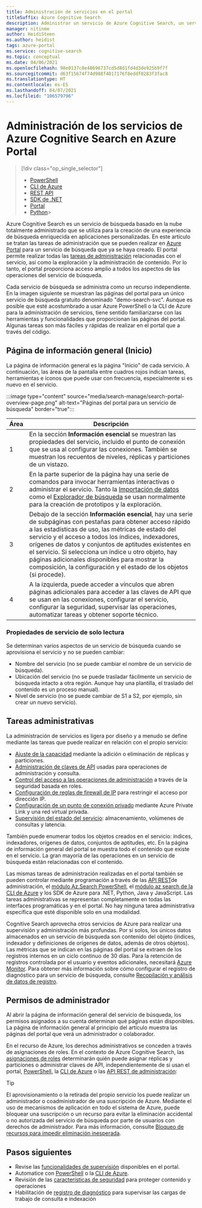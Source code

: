 ```yaml
---
title: Administración de servicios en el portal
titleSuffix: Azure Cognitive Search
description: Administrar un servicio de Azure Cognitive Search, un servicio hospedado de búsqueda en la nube de Microsoft Azure, mediante Azure Portal.
manager: nitinme
author: HeidiSteen
ms.author: heidist
tags: azure-portal
ms.service: cognitive-search
ms.topic: conceptual
ms.date: 04/06/2021
ms.openlocfilehash: 98e0137c8e48696737cd5d8d1fd4d3de925b9f7f
ms.sourcegitcommit: d63f15674f74d908f4017176f8eddf0283f3fac8
ms.translationtype: HT
ms.contentlocale: es-ES
ms.lasthandoff: 04/07/2021
ms.locfileid: "106579796"
---
```

# <a name="service-administration-for-azure-cognitive-search-in-the-azure-portal"></a>Administración de los servicios de Azure Cognitive Search en Azure Portal

> [!div class="op_single_selector"]
>
> * [PowerShell](search-manage-powershell.md)
> * [CLI de Azure](search-manage-azure-cli.md)
> * [REST API](/rest/api/searchmanagement/)
> * [SDK de .NET](/dotnet/api/microsoft.azure.management.search)
> * [Portal](search-manage.md)
> * [Python](https://pypi.python.org/pypi/azure-mgmt-search/0.1.0)> 

Azure Cognitive Search es un servicio de búsqueda basado en la nube totalmente administrado que se utiliza para la creación de una experiencia de búsqueda enriquecida en aplicaciones personalizadas. En este artículo se tratan las tareas de administración que se pueden realizar en [Azure Portal](https://portal.azure.com) para un servicio de búsqueda que ya se haya creado. El portal permite realizar todas las [tareas de administración](#management-tasks) relacionadas con el servicio, así como la exploración y la administración de contenido. Por lo tanto, el portal proporciona acceso amplio a todos los aspectos de las operaciones del servicio de búsqueda.

Cada servicio de búsqueda se administra como un recurso independiente. En la imagen siguiente se muestran las páginas del portal para un único servicio de búsqueda gratuito denominado "demo-search-svc". Aunque es posible que esté acostumbrado a usar Azure PowerShell o la CLI de Azure para la administración de servicios, tiene sentido familiarizarse con las herramientas y funcionalidades que proporcionan las páginas del portal. Algunas tareas son más fáciles y rápidas de realizar en el portal que a través del código. 

## <a name="overview-home-page"></a>Página de información general (Inicio)

La página de información general es la página "Inicio" de cada servicio. A continuación, las áreas de la pantalla entre cuadros rojos indican tareas, herramientas e iconos que puede usar con frecuencia, especialmente si es nuevo en el servicio.

:::image type="content" source="media/search-manage/search-portal-overview-page.png" alt-text="Páginas del portal para un servicio de búsqueda" border="true":::

| Área | Descripción |
|------|-------------|
| 1  | En la sección **Información esencial** se muestran las propiedades del servicio, incluido el punto de conexión que se usa al configurar las conexiones. También se muestran los recuentos de niveles, réplicas y particiones de un vistazo. |
| 2 | En la parte superior de la página hay una serie de comandos para invocar herramientas interactivas o administrar el servicio. Tanto la [Importación de datos](search-get-started-portal.md) como el [Explorador de búsqueda](search-explorer.md) se usan normalmente para la creación de prototipos y la exploración. |
| 3 | Debajo de la sección **Información esencial**, hay una serie de subpáginas con pestañas para obtener acceso rápido a las estadísticas de uso, las métricas de estado del servicio y el acceso a todos los índices, indexadores, orígenes de datos y conjuntos de aptitudes existentes en el servicio. Si selecciona un índice u otro objeto, hay páginas adicionales disponibles para mostrar la composición, la configuración y el estado de los objetos (si procede). |
| 4 | A la izquierda, puede acceder a vínculos que abren páginas adicionales para acceder a las claves de API que se usan en las conexiones, configurar el servicio, configurar la seguridad, supervisar las operaciones, automatizar tareas y obtener soporte técnico. |

### <a name="read-only-service-properties"></a>Propiedades de servicio de solo lectura

Se determinan varios aspectos de un servicio de búsqueda cuando se aprovisiona el servicio y no se pueden cambiar:

* Nombre del servicio (no se puede cambiar el nombre de un servicio de búsqueda).
* Ubicación del servicio (no se puede trasladar fácilmente un servicio de búsqueda intacto a otra región. Aunque hay una plantilla, el traslado del contenido es un proceso manual).
* Nivel de servicio (no se puede cambiar de S1 a S2, por ejemplo, sin crear un nuevo servicio).

## <a name="management-tasks"></a>Tareas administrativas

La administración de servicios es ligera por diseño y a menudo se define mediante las tareas que puede realizar en relación con el propio servicio:

* [Ajuste de la capacidad](search-capacity-planning.md) mediante la adición o eliminación de réplicas y particiones.
* [Administración de claves de API](search-security-api-keys.md) usadas para operaciones de administración y consulta.
* [Control del acceso a las operaciones de administración](search-security-rbac.md) a través de la seguridad basada en roles.
* [Configuración de reglas de firewall de IP](service-configure-firewall.md) para restringir el acceso por dirección IP.
* [Configuración de un punto de conexión privado](service-create-private-endpoint.md) mediante Azure Private Link y una red virtual privada.
* [Supervisión del estado del servicio](search-monitor-usage.md): almacenamiento, volúmenes de consultas y latencia.

También puede enumerar todos los objetos creados en el servicio: índices, indexadores, orígenes de datos, conjuntos de aptitudes, etc. En la página de información general del portal se muestra todo el contenido que existe en el servicio. La gran mayoría de las operaciones en un servicio de búsqueda están relacionadas con el contenido.

Las mismas tareas de administración realizadas en el portal también se pueden controlar mediante programación a través de las [API REST](/rest/api/searchmanagement/)de administración, el [módulo Az.Search PowerShell](search-manage-powershell.md), el [módulo az search de la CLI de Azure](search-manage-azure-cli.md) y los SDK de Azure para .NET, Python, Java y JavaScript. Las tareas administrativas se representan completamente en todas las interfaces programáticas y en el portal. No hay ninguna tarea administrativa específica que esté disponible solo en una modalidad.

Cognitive Search aprovecha otros servicios de Azure para realizar una supervisión y administración más profundas. Por sí solos, los únicos datos almacenados en un servicio de búsqueda son contenido del objeto (índices, indexador y definiciones de orígenes de datos, además de otros objetos). Las métricas que se indican en las páginas del portal se extraen de los registros internos en un ciclo continuo de 30 días. Para la retención de registros controlada por el usuario y eventos adicionales, necesitará [Azure Monitor](../azure-monitor/index.yml). Para obtener más información sobre cómo configurar el registro de diagnóstico para un servicio de búsqueda, consulte [Recopilación y análisis de datos de registro](search-monitor-logs.md).

## <a name="administrator-permissions"></a>Permisos de administrador

Al abrir la página de información general del servicio de búsqueda, los permisos asignados a su cuenta determinan qué páginas están disponibles. La página de información general al principio del artículo muestra las páginas del portal que verá un administrador o colaborador.

En el recurso de Azure, los derechos administrativos se conceden a través de asignaciones de roles. En el contexto de Azure Cognitive Search, las [asignaciones de roles](search-security-rbac.md) determinarán quién puede asignar réplicas y particiones o administrar claves de API, independientemente de si usan el portal, [PowerShell](search-manage-powershell.md), la [CLI de Azure](search-manage-azure-cli.md) o las [API REST de administración](/rest/api/searchmanagement/search-howto-management-rest-api):

> [!TIP]
> El aprovisionamiento o la retirada del propio servicio los puede realizar un administrador o coadministrador de una suscripción de Azure. Mediante el uso de mecanismos de aplicación en todo el sistema de Azure, puede bloquear una suscripción o un recurso para evitar la eliminación accidental o no autorizada del servicio de búsqueda por parte de usuarios con derechos de administrador. Para más información, consulte [Bloqueo de recursos para impedir eliminación inesperada](../azure-resource-manager/management/lock-resources.md).

## <a name="next-steps"></a>Pasos siguientes

* Revise las [funcionalidades de supervisión](search-monitor-usage.md) disponibles en el portal.
* Automatice con [PowerShell](search-manage-powershell.md) o la [CLI de Azure](search-manage-azure-cli.md).
* Revisión de las [características de seguridad](search-security-overview.md) para proteger contenido y operaciones
* Habilitación de [registro de diagnóstico](search-monitor-logs.md) para supervisar las cargas de trabajo de consulta e indexación